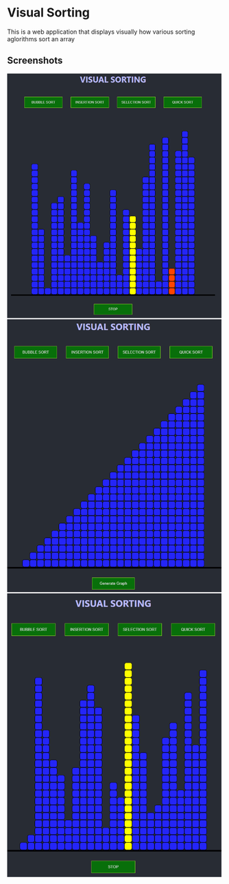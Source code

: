 # Visual Sorting

This is a web application that displays visually how various sorting aglorithms sort an array

## Screenshots
<img src="gh-images/s1.PNG" width="500">
<img src="gh-images/s2.PNG" width="500">
<img src="gh-images/s3.PNG" width="500">